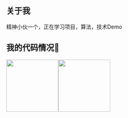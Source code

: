 ## 关于我
精神小伙一个，正在学习项目，算法，技术Demo

<div align=center>

<!--
**huihuihuihuicyh/huihuihuihuicyh** is a ✨ _special_ ✨ repository because its `README.md` (this file) appears on your GitHub profile.

Here are some ideas to get you started:

- 🔭 I’m currently working on ...
- 🌱 I’m currently learning ...
- 👯 I’m looking to collaborate on ...
- 🤔 I’m looking for help with ...
- 💬 Ask me about ...
- 📫 How to reach me: ...
- 😄 Pronouns: ...
- ⚡ Fun fact: ...
-->
  </div>
  
  ## 我的代码情况🤣

<img align="" height="137px" src="https://github-readme-stats.vercel.app/api?username=huihuihuihuicyh&hide_title=true&hide_border=true&show_icons=true&include_all_commits=true&line_height=21&theme=vue" /><img align="" height="137px" src="https://github-readme-stats.vercel.app/api/top-langs/?username=huihuihuihuicyh&hide_title=true&hide_border=true&layout=compact&theme=graywhite&locale=cn" />
